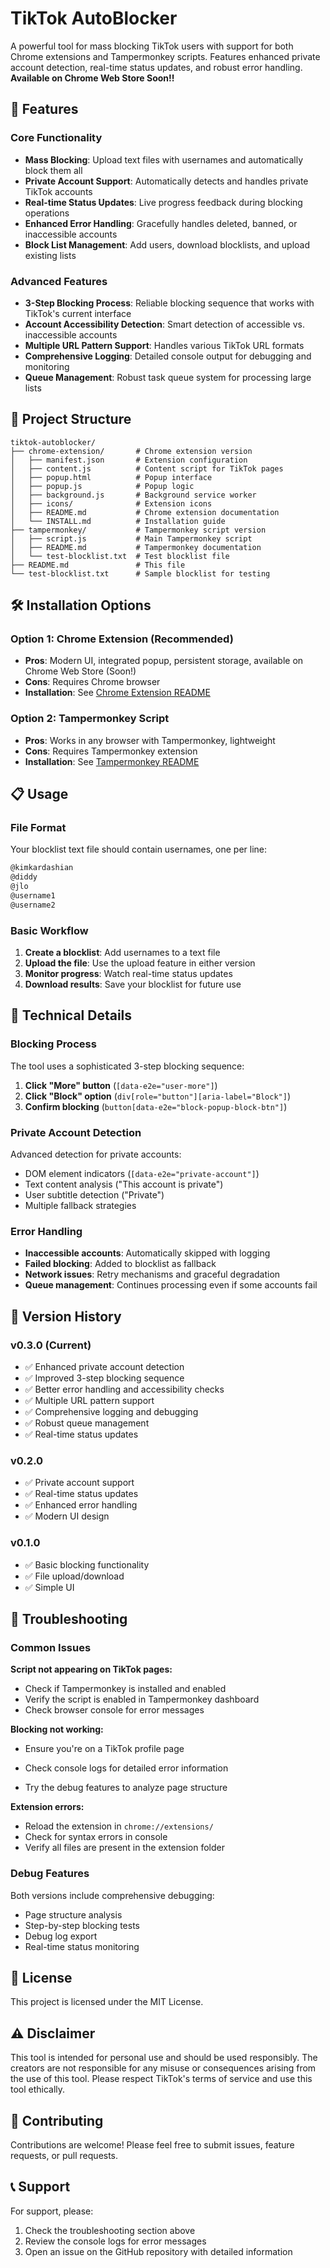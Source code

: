 # TikTok AutoBlocker

A powerful tool for mass blocking TikTok users with support for both Chrome extensions and Tampermonkey scripts. Features enhanced private account detection, real-time status updates, and robust error handling. **Available on Chrome Web Store Soon!!**

## 🚀 Features

### Core Functionality

- **Mass Blocking**: Upload text files with usernames and automatically block them all
- **Private Account Support**: Automatically detects and handles private TikTok accounts
- **Real-time Status Updates**: Live progress feedback during blocking operations
- **Enhanced Error Handling**: Gracefully handles deleted, banned, or inaccessible accounts
- **Block List Management**: Add users, download blocklists, and upload existing lists

### Advanced Features

- **3-Step Blocking Process**: Reliable blocking sequence that works with TikTok's current interface
- **Account Accessibility Detection**: Smart detection of accessible vs. inaccessible accounts
- **Multiple URL Pattern Support**: Handles various TikTok URL formats
- **Comprehensive Logging**: Detailed console output for debugging and monitoring
- **Queue Management**: Robust task queue system for processing large lists

## 📁 Project Structure

```text
tiktok-autoblocker/
├── chrome-extension/       # Chrome extension version
│   ├── manifest.json       # Extension configuration
│   ├── content.js          # Content script for TikTok pages
│   ├── popup.html          # Popup interface
│   ├── popup.js            # Popup logic
│   ├── background.js       # Background service worker
│   ├── icons/              # Extension icons
│   ├── README.md           # Chrome extension documentation
│   └── INSTALL.md          # Installation guide
├── tampermonkey/           # Tampermonkey script version
│   ├── script.js           # Main Tampermonkey script
│   ├── README.md           # Tampermonkey documentation
│   └── test-blocklist.txt  # Test blocklist file
├── README.md               # This file
└── test-blocklist.txt      # Sample blocklist for testing
```

## 🛠️ Installation Options

### Option 1: Chrome Extension (Recommended)

- **Pros**: Modern UI, integrated popup, persistent storage, available on Chrome Web Store (Soon!)
- **Cons**: Requires Chrome browser
- **Installation**: See [Chrome Extension README](chrome-extension/README.md)

### Option 2: Tampermonkey Script

- **Pros**: Works in any browser with Tampermonkey, lightweight
- **Cons**: Requires Tampermonkey extension
- **Installation**: See [Tampermonkey README](tampermonkey/README.md)

## 📋 Usage

### File Format

Your blocklist text file should contain usernames, one per line:

```txt
@kimkardashian
@diddy
@jlo
@username1
@username2
```

### Basic Workflow

1. **Create a blocklist**: Add usernames to a text file
2. **Upload the file**: Use the upload feature in either version
3. **Monitor progress**: Watch real-time status updates
4. **Download results**: Save your blocklist for future use

## 🔧 Technical Details

### Blocking Process

The tool uses a sophisticated 3-step blocking sequence:

1. **Click "More" button** (`[data-e2e="user-more"]`)
2. **Click "Block" option** (`div[role="button"][aria-label="Block"]`)
3. **Confirm blocking** (`button[data-e2e="block-popup-block-btn"]`)

### Private Account Detection

Advanced detection for private accounts:

- DOM element indicators (`[data-e2e="private-account"]`)
- Text content analysis ("This account is private")
- User subtitle detection ("Private")
- Multiple fallback strategies

### Error Handling

- **Inaccessible accounts**: Automatically skipped with logging
- **Failed blocking**: Added to blocklist as fallback
- **Network issues**: Retry mechanisms and graceful degradation
- **Queue management**: Continues processing even if some accounts fail

## 🎯 Version History

### v0.3.0 (Current)

- ✅ Enhanced private account detection
- ✅ Improved 3-step blocking sequence
- ✅ Better error handling and accessibility checks
- ✅ Multiple URL pattern support
- ✅ Comprehensive logging and debugging
- ✅ Robust queue management
- ✅ Real-time status updates

### v0.2.0

- ✅ Private account support
- ✅ Real-time status updates
- ✅ Enhanced error handling
- ✅ Modern UI design

### v0.1.0

- ✅ Basic blocking functionality
- ✅ File upload/download
- ✅ Simple UI

## 🐛 Troubleshooting

### Common Issues

**Script not appearing on TikTok pages:**

- Check if Tampermonkey is installed and enabled
- Verify the script is enabled in Tampermonkey dashboard
- Check browser console for error messages

**Blocking not working:**

- Ensure you're on a TikTok profile page

- Check console logs for detailed error information
- Try the debug features to analyze page structure

**Extension errors:**

- Reload the extension in `chrome://extensions/`
- Check for syntax errors in console
- Verify all files are present in the extension folder

### Debug Features

Both versions include comprehensive debugging:

- Page structure analysis
- Step-by-step blocking tests
- Debug log export
- Real-time status monitoring

## 📄 License

This project is licensed under the MIT License.

## ⚠️ Disclaimer

This tool is intended for personal use and should be used responsibly. The creators are not responsible for any misuse or consequences arising from the use of this tool. Please respect TikTok's terms of service and use this tool ethically.

## 🤝 Contributing

Contributions are welcome! Please feel free to submit issues, feature requests, or pull requests.

## 📞 Support

For support, please:

1. Check the troubleshooting section above
2. Review the console logs for error messages
3. Open an issue on the GitHub repository with detailed information
